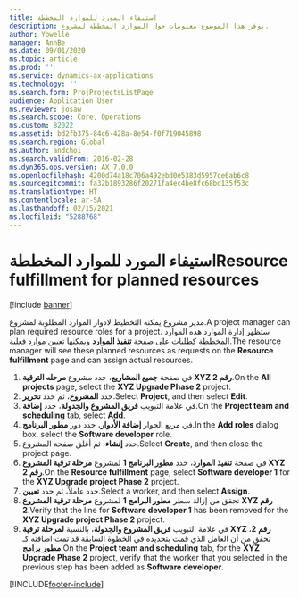 ```yaml
---
title: استيفاء المورد للموارد المخططة
description: يوفر هذا الموضوع معلومات حول الموارد المخططة لمشروع.
author: Yowelle
manager: AnnBe
ms.date: 09/01/2020
ms.topic: article
ms.prod: ''
ms.service: dynamics-ax-applications
ms.technology: ''
ms.search.form: ProjProjectsListPage
audience: Application User
ms.reviewer: josaw
ms.search.scope: Core, Operations
ms.custom: 82022
ms.assetid: bd2fb375-84c6-428a-8e54-f0f719045898
ms.search.region: Global
ms.author: andchoi
ms.search.validFrom: 2016-02-28
ms.dyn365.ops.version: AX 7.0.0
ms.openlocfilehash: 4200d74a18c706a492ebd0e5383d5957ce6ab6c8
ms.sourcegitcommit: fa32b1893286f20271fa4ec4be8fc68bd135f53c
ms.translationtype: HT
ms.contentlocale: ar-SA
ms.lasthandoff: 02/15/2021
ms.locfileid: "5288768"
---
```

# <a name="resource-fulfillment-for-planned-resources"></a><span data-ttu-id="f4611-103">استيفاء المورد للموارد المخططة</span><span class="sxs-lookup"><span data-stu-id="f4611-103">Resource fulfillment for planned resources</span></span>

[!include [banner](../includes/banner.md)]

<span data-ttu-id="f4611-104">مدير مشروع يمكنه التخطيط لادوار الموارد المطلوبة لمشروع.</span><span class="sxs-lookup"><span data-stu-id="f4611-104">A project manager can plan required resource roles for a project.</span></span> <span data-ttu-id="f4611-105">ستظهر إدارة الموارد هذه الموارد المخططة كطلبات على صفحة **تنفيذ الموارد** ويمكنها تعيين موارد فعلية.</span><span class="sxs-lookup"><span data-stu-id="f4611-105">The resource manager will see these planned resources as requests on the **Resource fulfillment** page and can assign actual resources.</span></span>

1. <span data-ttu-id="f4611-106">في صفحة **جميع المشاريع**، حدد مشروع **مرحله الترقية XYZ رقم 2**.</span><span class="sxs-lookup"><span data-stu-id="f4611-106">On the **All projects** page, select the **XYZ Upgrade Phase 2** project.</span></span>
2. <span data-ttu-id="f4611-107">حدد **المشروع**، ثم حدد **تحرير**.</span><span class="sxs-lookup"><span data-stu-id="f4611-107">Select **Project**, and then select **Edit**.</span></span>
3. <span data-ttu-id="f4611-108">في علامة التبويب **فريق المشروع والجدولة**، حدد **إضافة**.</span><span class="sxs-lookup"><span data-stu-id="f4611-108">On the **Project team and scheduling** tab, select **Add**.</span></span>
4. <span data-ttu-id="f4611-109">في مربع الحوار **إضافة الأدوار**، حدد دور **مطور البرنامج**.</span><span class="sxs-lookup"><span data-stu-id="f4611-109">In the **Add roles** dialog box, select the **Software developer** role.</span></span>
5. <span data-ttu-id="f4611-110">حدد **إنشاء**، ثم أغلق صفحة المشروع.</span><span class="sxs-lookup"><span data-stu-id="f4611-110">Select **Create**, and then close the project page.</span></span>
6. <span data-ttu-id="f4611-111">في صفحة **تنفيذ الموارد**، حدد **مطور البرنامج 1** لمشروع **مرحلة ترقية المشروع XYZ رقم 2**.</span><span class="sxs-lookup"><span data-stu-id="f4611-111">On the **Resource fulfillment** page, select **Software developer 1** for the **XYZ Upgrade project Phase 2** project.</span></span>
7. <span data-ttu-id="f4611-112">حدد عاملاً، ثم حدد **تعيين**.</span><span class="sxs-lookup"><span data-stu-id="f4611-112">Select a worker, and then select **Assign**.</span></span>
8. <span data-ttu-id="f4611-113">تحقق من إزالة سطر **مطور البرامج 1** لمشروع **مرحلة ترقية المشروع XYZ رقم 2**.</span><span class="sxs-lookup"><span data-stu-id="f4611-113">Verify that the line for **Software developer 1** has been removed for the **XYZ Upgrade project Phase 2** project.</span></span>
9. <span data-ttu-id="f4611-114">في علامة التبويب **فريق المشروع والجدولة**، بالنسبة **لمرحلة ترقية XYZ رقم 2**، تحقق من أن العامل الذي قمت بتحديده في الخطوة السابقة قد تمت اضافته كـ **مطور برامج**.</span><span class="sxs-lookup"><span data-stu-id="f4611-114">On the **Project team and scheduling** tab, for the **XYZ Upgrade Phase 2** project, verify that the worker that you selected in the previous step has been added as **Software developer**.</span></span>


[!INCLUDE[footer-include](../includes/footer-banner.md)]